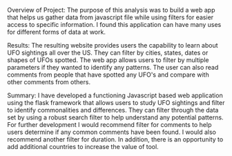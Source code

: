 Overview of Project: 
The purpose of this analysis was to build a web app that helps us gather data from javascript file while using filters for easier access to specific information. I found this application can have many uses for different forms of data at work.

Results: 
The resulting website provides users the capability to learn about UFO sightings all over the US.  They can filter by cities, states, dates or shapes of UFOs spotted.  The web app allows users to filter by multiple parameters if they wanted to identify any patterns. The user can also read comments from people that have spotted any UFO's and compare with other comments from others. 

Summary: 
I have developed a functioning Javascript based web application using the flask framework that allows users to study UFO sightings and filter to identify commonalities and differences.  They can filter through the data set by using a robust search filter to help understand any potential patterns.  For further development I would recommend filter for comments to help users determine if any common comments have been found.  I would also recommend another filter for duration.  In addition, there is an opportunity to add additional countries to increase the value of tool. 
